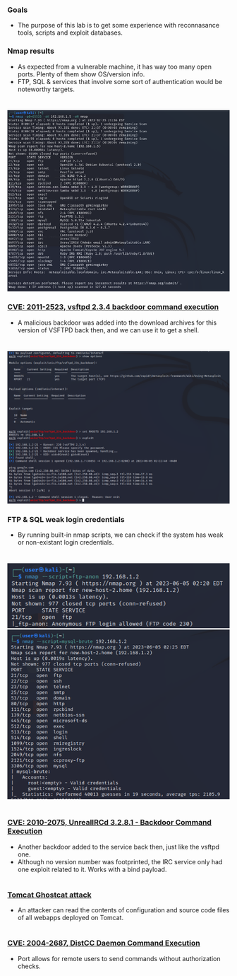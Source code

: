 ### Goals
* The purpose of this lab is to get some experience with reconnasance tools, scripts and exploit databases.
### Nmap results
* As expected from a vulnerable machine, it has way too many open ports. Plenty of them show OS/version info.
* FTP, SQL & services that involve some sort of authentication would be noteworthy targets.
#
![](./images/Metasploitable2nmap.png) 
### [CVE: 2011-2523, vsftpd 2.3.4 backdoor command execution](https://www.exploit-db.com/exploits/49757)
* A malicious backdoor was added into the download archives for this version of VSFTPD back then, and
  we can use it to get a shell.
#
![](./images/VSFTPD.png)
### FTP & SQL weak login credentials
* By running built-in nmap scripts, we can check if the system has weak or non-existant login credentials.
#
![](./images/FTPANON.png)
![](./images/SQLBRUTE.png)
#
### [CVE: 2010-2075, UnrealIRCd 3.2.8.1 - Backdoor Command Execution](https://www.exploit-db.com/exploits/16922)
* Another backdoor added to the service back then, just like the vsftpd one.
* Although no version number was footprinted, the IRC service only had one exploit related to it. Works with a bind payload.
#
### [Tomcat Ghostcat attack](https://www.rapid7.com/db/modules/auxiliary/admin/http/tomcat_ghostcat/)
* An attacker can read the contents of configuration and source code files of all webapps deployed on Tomcat.
#
### [CVE: 2004-2687, DistCC Daemon Command Execution](https://cve.mitre.org/cgi-bin/cvename.cgi?name=CVE-2004-2687)
* Port allows for remote users to send commands without authorization checks.
#
